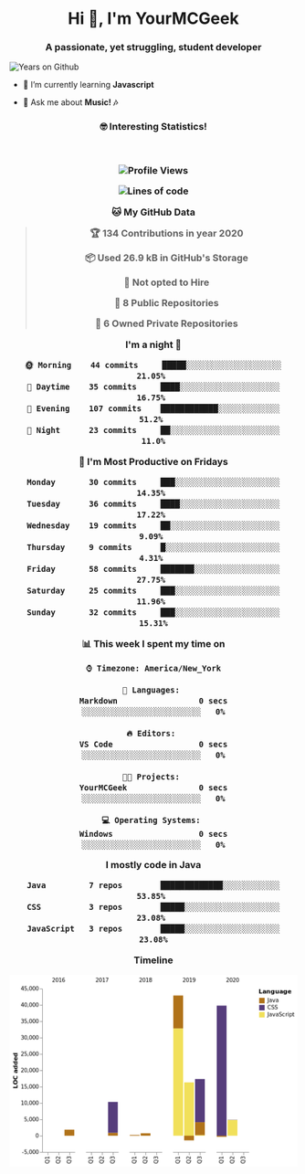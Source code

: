 <h1 align="center">Hi 👋, I'm YourMCGeek</h1>
<h3 align="center">A passionate, yet struggling, student developer</h3>

<img src="https://badges.pufler.dev/years/yourmcgeek" alt="Years on Github"> 
</p>

- 🌱 I’m currently learning **Javascript**

- 💬 Ask me about **Music! 🎶**

<h3 align="center">🤓 Interesting Statistics!
<br>
<!--START_SECTION:waka-->
<br><br> 

![Profile Views](http://img.shields.io/badge/Profile%20Views-0-blue)

![Lines of code](https://img.shields.io/badge/From%20Hello%20World%20I've%20written-1.9%20million%20Lines%20of%20code-blue)

**🐱 My GitHub Data** 

> 🏆 134 Contributions in year 2020
 > 
> 📦 Used 26.9 kB in GitHub's Storage 
 > 
> 🚫 Not opted to Hire
 > 
> 📜 8 Public Repositories 
 > 
> 🔑 6 Owned Private Repositories 

**I'm a night 🦉** 

```text
🌞 Morning    44 commits     █████░░░░░░░░░░░░░░░░░░░░   21.05% 
🌆 Daytime    35 commits     ████░░░░░░░░░░░░░░░░░░░░░   16.75% 
🌃 Evening    107 commits    ████████████░░░░░░░░░░░░░   51.2% 
🌙 Night      23 commits     ██░░░░░░░░░░░░░░░░░░░░░░░   11.0%

```
📅 **I'm Most Productive on Fridays** 

```text
Monday       30 commits     ███░░░░░░░░░░░░░░░░░░░░░░   14.35% 
Tuesday      36 commits     ████░░░░░░░░░░░░░░░░░░░░░   17.22% 
Wednesday    19 commits     ██░░░░░░░░░░░░░░░░░░░░░░░   9.09% 
Thursday     9 commits      █░░░░░░░░░░░░░░░░░░░░░░░░   4.31% 
Friday       58 commits     ███████░░░░░░░░░░░░░░░░░░   27.75% 
Saturday     25 commits     ███░░░░░░░░░░░░░░░░░░░░░░   11.96% 
Sunday       32 commits     ███░░░░░░░░░░░░░░░░░░░░░░   15.31%

```


📊 **This week I spent my time on** 

```text
⌚︎ Timezone: America/New_York

💬 Languages: 
Markdown                 0 secs              ░░░░░░░░░░░░░░░░░░░░░░░░░   0%

🔥 Editors: 
VS Code                  0 secs              ░░░░░░░░░░░░░░░░░░░░░░░░░   0%

🐱‍💻 Projects: 
YourMCGeek               0 secs              ░░░░░░░░░░░░░░░░░░░░░░░░░   0%

💻 Operating Systems: 
Windows                  0 secs              ░░░░░░░░░░░░░░░░░░░░░░░░░   0%

```

**I mostly code in Java** 

```text
Java         7 repos        █████████████░░░░░░░░░░░░   53.85% 
CSS          3 repos        █████░░░░░░░░░░░░░░░░░░░░   23.08% 
JavaScript   3 repos        █████░░░░░░░░░░░░░░░░░░░░   23.08%

```


**Timeline**

![Chart not found](https://github.com/YourMCGeek/YourMCGeek/blob/master/charts/bar_graph.png) 


<!--END_SECTION:waka-->
